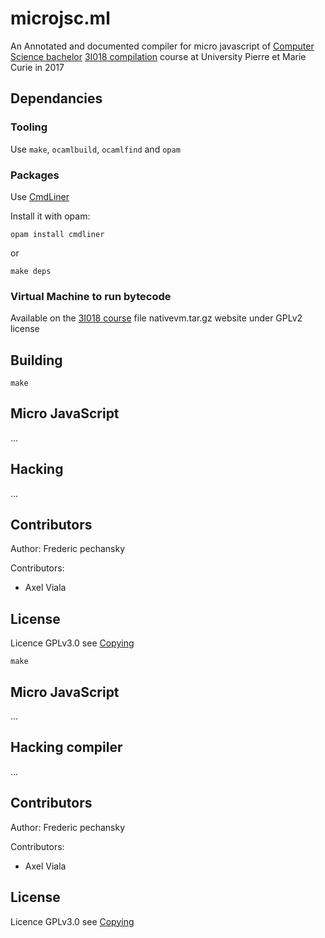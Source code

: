 # microjsc.ml

An Annotated and documented compiler for micro javascript
of [Computer Science bachelor](http://www.upmc.fr/fr/formations/diplomes/sciences_et_technologies2/licences/licence_st_mention_informatique.html) [3I018 compilation](http://www-licence.ufr-info-p6.jussieu.fr/lmd/licence//public/espace_public/offres_formation/descr_ue.php?code_ue=3I018) course at University Pierre et Marie Curie in 2017

## Dependancies

### Tooling

Use `make`, `ocamlbuild`, `ocamlfind` and `opam`

### Packages

Use [CmdLiner](http://erratique.ch/software/cmdliner)

Install it with opam:

`opam install cmdliner`

or

`make deps`

### Virtual Machine to run bytecode

Available on the [3I018
course](http://www-licence.ufr-info-p6.jussieu.fr/lmd/licence/2016/ue/3I018-2017fev/Cours/programmes/)
file nativevm.tar.gz website under GPLv2 license

## Building

`make`

## Micro JavaScript

...

## Hacking

...

## Contributors

Author: Frederic pechansky

Contributors:
- Axel Viala

## License

Licence GPLv3.0 see [Copying](LICENSE)

`make`

## Micro JavaScript

...

## Hacking compiler

...

## Contributors

Author: Frederic pechansky

Contributors:
- Axel Viala

## License

Licence GPLv3.0 see [Copying](LICENSE)

